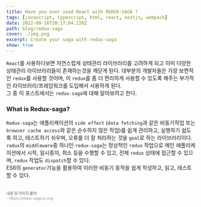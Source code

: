 ```yaml
---
title: Have you ever used React with REDUX-SAGA ?
tags: [javascript, typescript, html, react, nextjs, webpack]
date: 2022-09-16T20:17:04.226Z
path: blog/redux-saga
cover: ./img.png
excerpt: Create your saga with redux-saga
show: true
---
```


`React`를 사용하다보면 자연스럽게 상태관리 라이브러리를 고려하게 되고 이미 다양한 상태관리 라이브러리들이 존재하는것을 깨닫게 된다. 대부분의 개발자들은 가장 보편적인 `redux`를 사용할 것이며, 이 `redux`를
좀 더 편리하게 사용할 수 있도록 해주는 부가적인 라이브러리/프레임워크를 도입해서 사용하게 된다.  
그 중 이 포스트에서는 `redux-saga`에 대해 알아보려고 한다.

### What is Redux-saga?
`Redux-saga`는 애플리케이션의 `side effect` (`data fetching`과 같은 비동기작업 또는 `browser cache access`와 같은 순수하지 않은 작업)를 쉽게 관리하고, 실행하기 쉽도록 하고, 테스트하기 쉬우며, 오류를 더 잘 처리하는 것을 `goal`로 하는 라이브러리이다. `redux`의 `middleware`중 하나인 `redux-saga`는 정상적인 `redux` 작업으로 메인 애플리케이션에서 시작, 일시중지, 취소 등을 수행할 수 있고, 전체 `redux` 상태에 접근할 수 있으며, `redux` 작업도 `dispatch`할 수 있다.  
ES6의 `generator`기능을 활용하여 이러한 비동기 동작을 쉽게 작성하고, 읽고, 테스트할 수 있다.
 
<br/>
<div style="font-size:10px;color:#8b9196;word-break: break-all">
<b>내용 및 이미지 출처</b><br/>
- https://redux-saga.js.org
</div>
